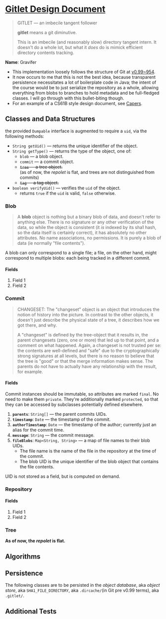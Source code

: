 # [Gitlet Design Document](https://cs61bl.org/su24/projects/gitlet/design)

  > GITLET	— an imbecile tangent follower
  > 
  > **gitlet** means a git diminutive.
  > 
  > This is an imbecile (and reasonably slow) directory tangent intern.  It 
  doesn't do a whole lot, but what it _does_ do is mimick efficient directory
  contents tracking.

**Name**: Gravifer

- This implementation loosely follows the structure of Git
  at [v0.99~954](https://github.com/git/git/tree/e83c5163316f89bfbde7d9ab23ca2e25604af290).
- It now occurs to me that this is not the best idea,
  because transparent persistence necessitates a lot of boilerplate code in Java;
  the intent of the course would be to just serialize the repository as a whole,
  allowing everything from blobs to branches to hold metadata and be full-fledged classes.
  I will go through with this bullet-biting though.
- For an example of a CS61B style design document,
  see [Capers](https://cs61bl.org/su24/projects/gitlet/capers-example).

## Classes and Data Structures

the provided `Dumpable` interface is augmented to require a `uid`,
via the following methods:

- `String getUid()` — returns the unique identifier of the object.
- `String getType()` — returns the type of the object, one of:
  - `blob` — a blob object.
  - `commit` — a commit object.
  - ~~`tree` — a tree object.~~\
      (as of now, the _repolet_ is flat, and trees are not distinguished from commits)
  - ~~`tag` — a tag object.~~
- `boolean verifyUid()` — verifies the `uid` of the object.
  - returns `true` if the `uid` is valid, `false` otherwise.

### Blob

> A **blob** object is nothing but a binary blob of data, and doesn't
refer to anything else.  There is no signature or any other verification
of the data, so while the object is consistent (it _is_ indexed by its
sha1 hash, so the data itself is certainly correct), it has absolutely
no other attributes.  No name associations, no permissions.  It is
purely a blob of data (ie normally "file contents").

A blob can only correspond to a single file;
a file, on the other hand, might correspond to multiple blobs: 
each being tracked in a different commit.

#### Fields

1. Field 1
2. Field 2


### Commit

> CHANGESET: The "changeset" object is an object that introduces the
notion of history into the picture.  In contrast to the other objects,
it doesn't just describe the physical state of a tree, it describes how
we got there, and why.
> 
> A "changeset" is defined by the tree-object that it results in, the
parent changesets (zero, one or more) that led up to that point, and a
comment on what happened. Again, a changeset is not trusted per se:
the contents are well-defined and "safe" due to the cryptographically
strong signatures at all levels, but there is no reason to believe that
the tree is "good" or that the merge information makes sense. The
parents do not have to actually have any relationship with the result,
for example.

#### Fields

Commit instances should be immutable, so attributes are marked `final`. 
No need to make them `private`.
They're additionally marked `protected`, so that they can be accessed
by subclasses potentially defined elsewhere.

<!--- 0. `String uid` — the commit message.
    - `== sha1("commit ",message, timestamp.toString(), authorTimestamp.toString(), Arrays.toString(parents))`
    - Getter: `getUid()`\
      Setter: `mkUid()` (private; only used during initialization)\
      Integrity checker: `verifyUid()` --->
1. **`parents`**: `String[]` — the parent commits UIDs.
2. **`timestamp`**: `Date` — the timestamp of the commit.
3. **`authorTimestamp`**: `Date` — the timestamp of the author; 
    currently just an alias for the commit time.
4. **`message`**: `String` — the commit message.
5. **`fileBlobs`**: `Map<String, String>` — a map of file names to their blob UIDs.
    - The file name is the name of the file in the repository at the time of the commit.
    - The blob UID is the unique identifier of the blob object that contains the file contents.

UID is not stored as a field, but is computed on demand.

### Repository

#### Fields

1. Field 1
2. Field 2


### Tree

**As of now, the _repolet_ is flat.**


## Algorithms

## Persistence

The following classes are to be persisted in the _object database_,
aka _object store_, aka `SHA1_FILE_DIRECTORY`, 
aka `.dircache/`(in Git pre v0.99 terms), aka `.gitlet/`.

## Additional Tests
